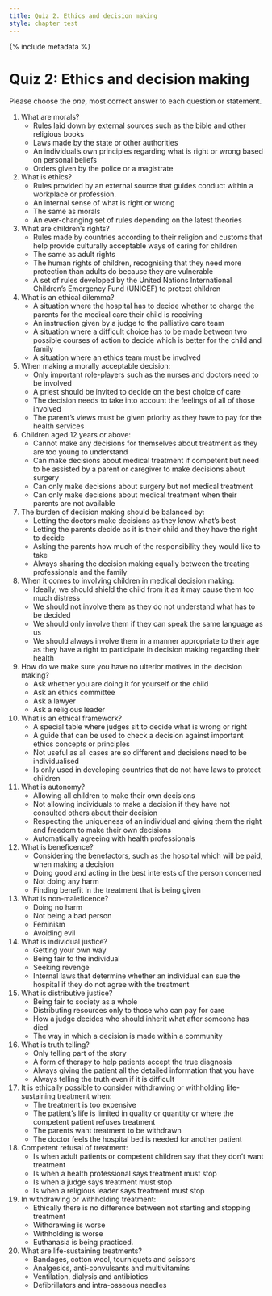 ```yaml
---
title: Quiz 2. Ethics and decision making
style: chapter test
---
```


{% include metadata %}

# Quiz 2: Ethics and decision making

Please choose the *one*, most correct answer to each question or statement.

1. What are morals?
    - Rules laid down by external sources such as the bible and other religious books
    - Laws made by the state or other authorities
    + An individual’s own principles regarding what is right or wrong based on personal beliefs
    - Orders given by the police or a magistrate
2. What is ethics?
    + Rules provided by an external source that guides conduct within a workplace or profession.
    - An internal sense of what is right or wrong
    - The same as morals
    - An ever-changing set of rules depending on the latest theories
3. What are children’s rights?
    - Rules made by countries according to their religion and customs that help provide culturally acceptable ways of caring for children
    - The same as adult rights
    + The human rights of children, recognising that they need more protection than adults do because they are vulnerable
    - A set of rules developed by the United Nations International Children’s Emergency Fund (UNICEF) to protect children
4. What is an ethical dilemma?
    - A situation where the hospital has to decide whether to charge the parents for the medical care their child is receiving
    - An instruction given by a judge to the palliative care team
    + A situation where a difficult choice has to be made between two possible courses of action to decide which is better for the child and family
    - A situation where an ethics team must be involved
5. When making a morally acceptable decision:
    - Only important role-players such as the nurses and doctors need to be involved
    - A priest should be invited to decide on the best choice of care
    + The decision needs to take into account the feelings of all of those involved
    - The parent’s views must be given priority as they have to pay for the health services
6. Children aged 12 years or above:
    - Cannot make any decisions for themselves about treatment as they are too young to understand
    + Can make decisions about medical treatment if competent but need to be assisted by a parent or caregiver to make decisions about surgery
    - Can only make decisions about surgery but not medical treatment
    - Can only make decisions about medical treatment when their parents are not available
7. The burden of decision making should be balanced by:
    - Letting the doctors make decisions as they know what’s best
    - Letting the parents decide as it is their child and they have the right to decide
    + Asking the parents how much of the responsibility they would like to take
    - Always sharing the decision making equally between the treating professionals and the family
8. When it comes to involving children in medical decision making:
    - Ideally, we should shield the child from it as it may cause them too much distress
    - We should not involve them as they do not understand what has to be decided
    - We should only involve them if they can speak the same language as us
    + We should always involve them in a manner appropriate to their age as they have a right to participate in decision making regarding their health
9. How do we make sure you have no ulterior motives in the decision making?
    + Ask whether you are doing it for yourself or the child
    - Ask an ethics committee
    - Ask a lawyer
    - Ask a religious leader
10. What is an ethical framework?
    - A special table where judges sit to decide what is wrong or right
    + A guide that can be used to check a decision against important ethics concepts or principles
    - Not useful as all cases are so different and decisions need to be individualised
    - Is only used in developing countries that do not have laws to protect children
11. What is autonomy?
    - Allowing all children to make their own decisions
    - Not allowing individuals to make a decision if they have not consulted others about their decision
    + Respecting the uniqueness of an individual and giving them the right and freedom to make their own decisions
    - Automatically agreeing with health professionals
12. What is beneficence?
    - Considering the benefactors, such as the hospital which will be paid, when making a decision
    + Doing good and acting in the best interests of the person concerned
    - Not doing any harm
    - Finding benefit in the treatment that is being given
13. What is non-maleficence?
    + Doing no harm
    - Not being a bad person
    - Feminism
    - Avoiding evil
14. What is individual justice?
    - Getting your own way
    + Being fair to the individual
    - Seeking revenge
    - Internal laws that determine whether an individual can sue the hospital if they do not agree with the treatment
15. What is distributive justice?
    + Being fair to society as a whole
    - Distributing resources only to those who can pay for care
    - How a judge decides who should inherit what after someone has died
    - The way in which a decision is made within a community
16. What is truth telling?
    - Only telling part of the story
    - A form of therapy to help patients accept the true diagnosis
    - Always giving the patient all the detailed information that you have
    + Always telling the truth even if it is difficult
17. It is ethically possible to consider withdrawing or withholding life-sustaining treatment when:
    - The treatment is too expensive
    + The patient’s life is limited in quality or quantity or where the competent patient refuses treatment
    - The parents want treatment to be withdrawn
    - The doctor feels the hospital bed is needed for another patient
18. Competent refusal of treatment:
    + Is when adult patients or competent children say that they don’t want treatment
    - Is when a health professional says treatment must stop
    - Is when a judge says treatment must stop
    - Is when a religious leader says treatment must stop
19. In withdrawing or withholding treatment:
    + Ethically there is no difference between not starting and stopping treatment
    - Withdrawing is worse
    - Withholding is worse
    - Euthanasia is being practiced.
20. What are life-sustaining treatments?
    - Bandages, cotton wool, tourniquets and scissors
    - Analgesics, anti-convulsants and multivitamins
    + Ventilation, dialysis and antibiotics
    - Defibrillators and intra-osseous needles
